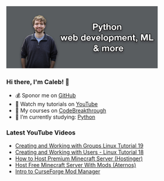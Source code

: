 <img src="github-cover-photo-my-face.jpg" width="400px" />

### Hi there, I'm Caleb! 🍛

- 💰 Sponor me on [GitHub](https://github.com/sponsors/CalebCurry)
- 🎥 Watch my tutorials on [YouTube](https://www.youtube.com/calebthevideomaker2)
- 📗 My courses on [CodeBreakthrough](https://www.codebreakthrough.com)
- 🤔 I’m currently studying: [Python](https://www.youtube.com/watch?v=s3IvdkCq2_c&t=4254s)

### Latest YouTube Videos
<!-- YOUTUBE:START -->
- [Creating and Working with Groups Linux Tutorial 19](https://www.youtube.com/watch?v=RecADYq9E30)
- [Creating and Working with Users - Linux Tutorial 18](https://www.youtube.com/watch?v=3qiwtLp34A4)
- [How to Host Premium Minecraft Server (Hostinger)](https://www.youtube.com/watch?v=M7qpu_QVirk)
- [Host Free Minecraft Server With Mods (Aternos)](https://www.youtube.com/watch?v=A8rFHa-3aB8)
- [Intro to CurseForge Mod Manager](https://www.youtube.com/watch?v=YToNxJZTk0c)
<!-- YOUTUBE:END -->
